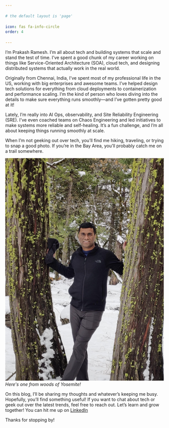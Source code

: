 ```yaml
---

# the default layout is 'page'

icon: fas fa-info-circle  
order: 4

---
```


I’m Prakash Ramesh. I’m all about tech and building systems that scale and stand the test of time. I’ve spent a good chunk of my career working on things like Service-Oriented Architecture (SOA), cloud tech, and designing distributed systems that actually work in the real world.

Originally from Chennai, India, I’ve spent most of my professional life in the US, working with big enterprises and awesome teams. I’ve helped design tech solutions for everything from cloud deployments to containerization and performance scaling. I’m the kind of person who loves diving into the details to make sure everything runs smoothly—and I’ve gotten pretty good at it!

Lately, I’m really into AI Ops, observability, and Site Reliability Engineering (SRE). I’ve even coached teams on Chaos Engineering and led initiatives to make systems more reliable and self-healing. It’s a fun challenge, and I’m all about keeping things running smoothly at scale.

When I’m not geeking out over tech, you’ll find me hiking, traveling, or trying to snap a good photo. If you’re in the Bay Area, you’ll probably catch me on a trail somewhere.

![yosemite](/assets/images/yosemite.jpg)  
_Here's one from woods of Yosemite!_

On this blog, I’ll be sharing my thoughts and whatever’s keeping me busy. Hopefully, you’ll find something useful! If you want to chat about tech or geek out over the latest trends, feel free to reach out. Let’s learn and grow together! You can hit me up on [LinkedIn](https://www.linkedin.com/in/prakash-ramesh-pr/)

Thanks for stopping by!
